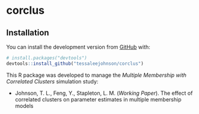 
<!-- README.md is generated from README.Rmd. Please edit that file -->

# corclus

<!-- badges: start -->

<!-- badges: end -->

## Installation

You can install the development version from
[GitHub](https://github.com/) with:

``` r
# install.packages("devtools")
devtools::install_github("tessaleejohnson/corclus")
```

This R package was developed to manage the *Multiple Membership with
Correlated Clusters* simulation study:

  - Johnson, T. L., Feng, Y., Stapleton, L. M. (*Working Paper*). The
    effect of correlated clusters on parameter estimates in multiple
    membership models
